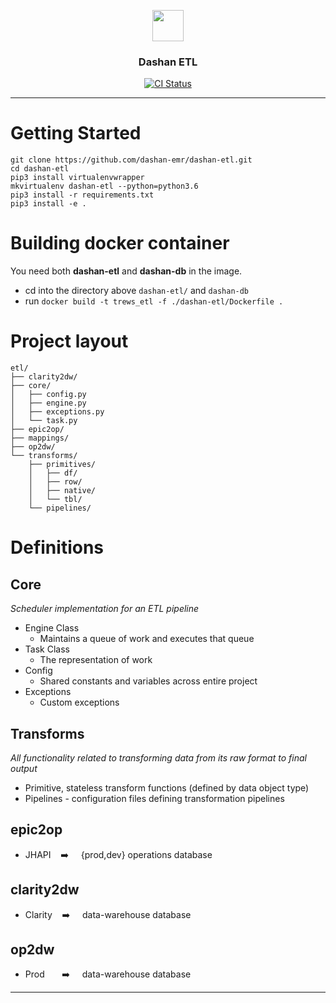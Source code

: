 <p align="center">
  <img src="https://cloud.githubusercontent.com/assets/7926463/24318897/34c9fefc-10e4-11e7-96c2-1433d7cbf168.png" width=50 height=50>
  <h3 align="center">Dashan ETL</h3>
</p>
<p align="center">
  <a href="http://concourse.dev.opsdx.io">
      <img src="http://concourse.dev.opsdx.io/api/v1/teams/main/pipelines/main-pipeline/jobs/test-dashan-etl-pull-request/badge"
           alt="CI Status">
  </a>
</p>

---


# Getting Started

    git clone https://github.com/dashan-emr/dashan-etl.git
    cd dashan-etl
    pip3 install virtualenvwrapper
    mkvirtualenv dashan-etl --python=python3.6
    pip3 install -r requirements.txt
    pip3 install -e .
    
# Building docker container

You need both __dashan-etl__ and __dashan-db__ in the image. 

- cd into the directory above `dashan-etl/` and `dashan-db`
- run `docker build -t trews_etl -f ./dashan-etl/Dockerfile .`

# Project layout

```
etl/
├── clarity2dw/
├── core/
│   ├── config.py
│   ├── engine.py
│   ├── exceptions.py
│   └── task.py
├── epic2op/
├── mappings/
├── op2dw/
└── transforms/
    ├── primitives/
    │   ├── df/
    │   ├── row/
    │   ├── native/
    │   └── tbl/
    └── pipelines/

```

# Definitions

## Core
_Scheduler implementation for an ETL pipeline_

- Engine Class
    - Maintains a queue of work and executes that queue
- Task Class
    - The representation of work
- Config
    - Shared constants and variables across entire project
- Exceptions
    - Custom exceptions

## Transforms
_All functionality related to transforming data from its raw format to final output_

- Primitive, stateless transform functions (defined by data object type)
- Pipelines - configuration files defining transformation pipelines

## epic2op

- JHAPI
&nbsp;&nbsp;&nbsp;:arrow_right:&nbsp;&nbsp;&nbsp;&nbsp;
{prod,dev} operations database

## clarity2dw

- Clarity
&nbsp;&nbsp;&nbsp;:arrow_right:&nbsp;&nbsp;&nbsp;&nbsp;
data-warehouse database

## op2dw

- Prod
&nbsp;&nbsp;&nbsp;&nbsp;&nbsp;&nbsp;:arrow_right:&nbsp;&nbsp;&nbsp;&nbsp;
data-warehouse database


---

